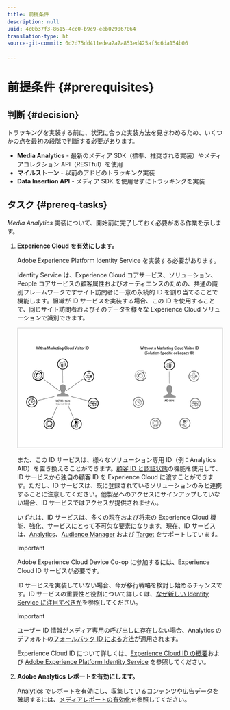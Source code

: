 ```yaml
---
title: 前提条件
description: null
uuid: 4c0b37f3-8615-4cc0-b9c9-eeb029067064
translation-type: ht
source-git-commit: 0d2d75dd411edea2a7a853ed425af5c6da154b06

---
```



# 前提条件 {#prerequisites}

## 判断 {#decision}

トラッキングを実装する前に、状況に合った実装方法を見きわめるため、いくつかの点を最初の段階で判断する必要があります。

* **Media Analytics** - 最新のメディア SDK（標準、推奨される実装）やメディアコレクション API（RESTful）を使用
* **マイルストーン** - 以前のアドビのトラッキング実装
* **Data Insertion API** - メディア SDK を使用せずにトラッキングを実装

## タスク {#prereq-tasks}

*Media Analytics* 実装について、開始前に完了しておく必要がある作業を示します。

1. **Experience Cloud を有効にします。**

   Adobe Experience Platform Identity Service を実装する必要があります。

   Identity Service は、Experience Cloud コアサービス、ソリューション、People コアサービスの顧客属性およびオーディエンスのための、共通の識別フレームワークですサイト訪問者に一意の永続的 ID を割り当てることで機能します。組織が ID サービスを実装する場合、この ID を使用することで、同じサイト訪問者およびそのデータを様々な Experience Cloud ソリューションで識別できます。

   ![](assets/mc_id_service_graphic.png)

   また、この ID サービスは、様々なソリューション専用 ID（例：Analytics AID）を置き換えることができます。[顧客 ID と認証状態](https://marketing.adobe.com/resources/help/ja_JP/mcvid/mcvid-authenticated-state.html)の機能を使用して、ID サービスから独自の顧客 ID を Experience Cloud に渡すことができます。ただし、ID サービスは、既に登録されているソリューションのみと連携することに注意してください。他製品へのアクセスにサインアップしていない場合、ID サービスではアクセスが提供されません。

   いずれは、ID サービスは、多くの現在および将来の Experience Cloud 機能、強化、サービスにとって不可欠な要素になります。現在、ID サービスは、[Analytics](https://www.adobe.com/jp/marketing-cloud/web-analytics.html)、[Audience Manager](https://www.adobe.com/jp/marketing-cloud/data-management-platform.html) および [Target](https://www.adobe.com/jp/marketing-cloud/testing-targeting.html) をサポートしています。

   >[!IMPORTANT]
   >
   >Adobe Experience Cloud Device Co-op に参加するには、Experience Cloud ID サービスが必要です。

   ID サービスを実装していない場合、今が移行戦略を検討し始めるチャンスです。ID サービスの重要性と役割について詳しくは、[なぜ新しい Identity Service に注目すべきか](https://blogs.adobe.com/digitalmarketing/analytics/why-new-adobe-marketing-cloud-id-service-should-be-on-your-radar/)を参照してください。

   >[!IMPORTANT]
   >
   >ユーザー ID 情報がメディア専用の呼び出しに存在しない場合、Analytics のデフォルトの[フォールバック ID による方法](https://docs.adobe.com/content/help/ja-JP/analytics/implementation/javascript-implementation/unique-visitors/visid-fallback.html)が適用されます。

   Experience Cloud ID について詳しくは、[Experience Cloud ID の概要](https://marketing.adobe.com/resources/help/ja_JP/mcvid/mcvid-overview.html)および [Adobe Experience Platform Identity Service](https://marketing.adobe.com/resources/help/ja_JP/mcvid/) を参照してください。

1. **Adobe Analytics レポートを有効にします。**

   Analytics でレポートを有効にし、収集しているコンテンツや広告データを確認するには、[メディアレポートの有効化](/help/media-reports/media-reports-enable.md)を参照してください。

